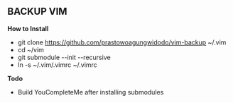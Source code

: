## BACKUP VIM
**How to Install**
- git clone https://github.com/prastowoagungwidodo/vim-backup ~/.vim
- cd ~/vim
- git submodule --init --recursive
- ln -s ~/.vim/.vimrc ~/.vimrc

**Todo**
- Build YouCompleteMe after installing submodules


